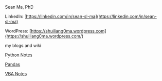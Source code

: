 Sean Ma, PhD

LinkedIn: [https://linkedin.com/in/sean-sl-ma](https://linkedin.com/in/sean-sl-ma)

WordPress: [https://shuiliang0ma.wordpress.com](https://shuiliang0ma.wordpress.com/)

my blogs and wiki

[Python Notes](Python.ipynb)

[Pandas](Python/Pandas.ipynb)

[VBA Notes](VBA.md)

